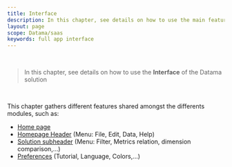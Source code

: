 ```yaml
---
title: Interface
description: In this chapter, see details on how to use the main features of the Datama interface
layout: page
scope: Datama/saas
keywords: full app interface
---
```


<br>

> In this chapter, see details on how to use the **Interface**  of the Datama solution

<br>

This chapter gathers different features shared amongst the differents modules, such as: 
- [Home page]({{site.url}}/{{site.baseurl}}/core_app/new/interface/homepage/homepage.html)
- [Homepage Header]({{site.url}}/{{site.baseurl}}/core_app/new/interface/homepage/homepage.html#1-header) (Menu: File, Edit, Data, Help)
- [Solution subheader]({{site.url}}/{{site.baseurl}}/core_app/new/interface/subheader/subheader.html) (Menu: Filter, Metrics relation, dimension comparison,...)
- [Preferences]({{site.url}}/{{site.baseurl}}/core_app/new/interface/homepage/homepage.html#2-user-preferences) (Tutorial, Language, Colors,...)

